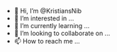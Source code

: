 - 👋 Hi, I’m @KristiansNib
- 👀 I’m interested in ...
- 🌱 I’m currently learning ...
- 💞️ I’m looking to collaborate on ...
- 📫 How to reach me ...

<!---
KristiansNib/KristiansNib is a ✨ special ✨ repository because its `README.md` (this file) appears on your GitHub profile.
You can click the Preview link to take a look at your changes.
--->
